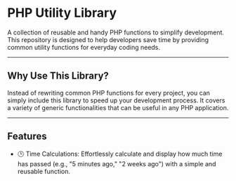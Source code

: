 # PHP Utility Library

A collection of reusable and handy PHP functions to simplify development. This repository is designed to help developers save time by providing common utility functions for everyday coding needs.

---

## Why Use This Library?

Instead of rewriting common PHP functions for every project, you can simply include this library to speed up your development process. It covers a variety of generic functionalities that can be useful in any PHP application.

---

## Features

- 🕒 Time Calculations: Effortlessly calculate and display how much time has passed (e.g., "5 minutes ago," "2 weeks ago") with a simple and reusable function.
